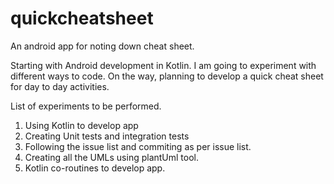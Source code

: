 # quickcheatsheet
An android app for noting down cheat sheet. 


Starting with Android development in Kotlin. I am going to experiment with different ways to code.
On the way, planning to develop a quick cheat sheet for day to day activities.

List of experiments to be performed.
1. Using Kotlin to develop app
2. Creating Unit tests and integration tests
3. Following the issue list and commiting as per issue list.
4. Creating all the UMLs using plantUml tool.
5. Kotlin co-routines to develop app.
